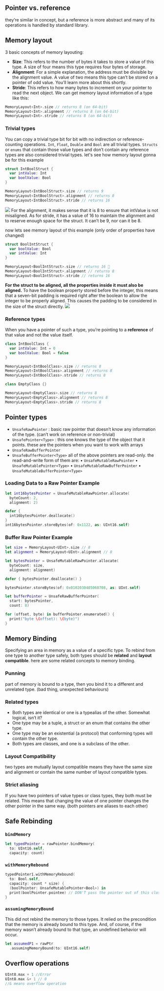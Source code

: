 ## Pointer vs. reference
they’re similar in concept, but a reference is more abstract and many of its operations is handled by standard library.
## Memory layout
3 basic concepts of memory layouting:
- **Size**: This refers to the number of bytes it takes to store a value of this type. A size of four means this type requires four bytes of storage.
- **Alignment**: For a simple explanation, the address must be divisible by the alignment value. A value of two means this type can’t be stored on a pointer of odd value. You’ll learn more about this shortly.
- **Stride**: This refers to how many bytes to increment on your pointer to read the next object.
We can get memory layout information of a type like this:
```Swift
MemoryLayout<Int>.size // returns 8 (on 64-bit)
MemoryLayout<Int>.alignment // returns 8 (on 64-bit)
MemoryLayout<Int>.stride // returns 8 (on 64-bit)
```
### Trivial types
You can copy a trivial type bit for bit with no indirection or reference-counting operations.
`Int`, `Float`, `Double` and `Bool` are all trivial types. `Structs` or `enums` that contain those value types and don’t contain any reference types are also considered trivial types.
let's see how memory layout gonna be for this example
```Swift
struct IntBoolStruct {
  var intValue: Int
  var boolValue: Bool
}

MemoryLayout<IntBoolStruct>.size // returns 9
MemoryLayout<IntBoolStruct>.alignment // returns 8
MemoryLayout<IntBoolStruct>.stride // returns 16
```
![](memory-layout1.png)
For the alignment, it makes sense that it is 8 to ensure that intValue is not misaligned. As for stride, it has a value of 16 to maintain the alignment and to reserve enough space for the struct. It can’t be 9, nor can it be 8.

now lets see memory layout of this example (only order of properties have changed)
```Swift
struct BoolIntStruct {
  var boolValue: Bool
  var intValue: Int
}

MemoryLayout<BoolIntStruct>.size // returns 16 🤔
MemoryLayout<BoolIntStruct>.alignment // returns 8
MemoryLayout<BoolIntStruct>.stride // returns 16
```
**For the struct to be aligned, all the properties inside it must also be aligned.** To have the boolean property stored before the integer, this means that a seven-bit padding is required right after the boolean to allow the integer to be properly aligned. This causes the padding to be considered in the size of the struct directly.
![](memory-layout2.png)
### Reference types
When you have a pointer of such a type, you’re pointing to a **reference** of that value and not the value itself.
``` Swift
class IntBoolClass {
  var intValue: Int = 0
  var boolValue: Bool = false
}

MemoryLayout<IntBoolClass>.size // returns 8
MemoryLayout<IntBoolClass>.alignment // returns 8
MemoryLayout<IntBoolClass>.stride // returns 8

class EmptyClass {}

MemoryLayout<EmptyClass>.size // returns 8
MemoryLayout<EmptyClass>.alignment // returns 8
MemoryLayout<EmptyClass>.stride // returns 8
```
## Pointer types
* `UnsafeRawPointer` : basic raw pointer that doesn’t know any information of the type. (can’t work on reference or non-trivial)
* `UnsafePointer<Type>` : this one knows the type of the object that it points.
these are the pointers when you want to work with arrays
* `UnsafeRawBufferPointer`
* `UnsafeBufferPointer<Type>`
all of the above pointers are read-only. the read-and-write form of them are:
• `UnsafeMutableRawPointer`
• `UnsafeMutablePointer<Type>`
• `UnsafeMutableRawBufferPointer`
• `UnsafeMutableBufferPointer<Type>`
### Loading Data to a Raw Pointer Example
```Swift
let int16bytesPointer = UnsafeMutableRawPointer.allocate(
  byteCount: 2,
  alignment: 2)

defer {
  int16bytesPointer.deallocate()
}
int16bytesPointer.storeBytes(of: 0x1122, as: UInt16.self)
```
### Buffer Raw Pointer Example
```Swift
let size = MemoryLayout<UInt>.size // 8
let alignment = MemoryLayout<UInt>.alignment // 8

let bytesPointer = UnsafeMutableRawPointer.allocate(
  byteCount: size,
  alignment: alignment)

defer { bytesPointer.deallocate() }

bytesPointer.storeBytes(of: 0x0102030405060708, as: UInt.self)

let bufferPointer = UnsafeRawBufferPointer(
  start: bytesPointer,
  count: 8)

for (offset, byte) in bufferPointer.enumerated() {
  print("byte \(offset): \(byte)")
}
```
## Memory Binding
Specifying an area in memory as a value of a specific type. To rebind from one type to another type safely, both types should be **related** and **layout compatible**. here are some related concepts to memory binding.
### Punning
part of memory is bound to a type, then you bind it to a different and unrelated type. (bad thing, unexpected behaviours)
### Related types
-   Both types are identical or one is a typealias of the other. Somewhat logical, isn’t it?
-   One type may be a tuple, a struct or an enum that contains the other type.
-   One type may be an existential (a protocol) that conforming types will contain the other type.
-   Both types are classes, and one is a subclass of the other.
### Layout Compatibility
two types are mutually layout compatible means they have the same size and alignment or contain the same number of layout compatible types.
### Strict aliasing
If you have two pointers of value types or class types, they both must be related. This means that changing the value of one pointer changes the other pointer in the same way. (both pointers are aliases to each other)
## Safe Rebinding
### `bindMemory`
```Swift
let typedPointer = rawPointer.bindMemory(
  to: UInt16.self,
  capacity: count)
```
### `withMemoryRebound`
```Swift
typedPointer1.withMemoryRebound(
  to: Bool.self,
  capacity: count * size) {
  (boolPointer: UnsafeMutablePointer<Bool>) in
  print(boolPointer.pointee) // DON'T pass the pointer out of this closure
}
```
### `assumingMemoryBound`
This did not rebind the memory to those types. It relied on the precondition that the memory is already bound to this type. And, of course, if the memory wasn’t already bound to that type, an undefined behavior will occur.
```Swift
let assumedP1 = rawPtr
  .assumingMemoryBound(to: UInt16.self)
```

## Overflow operations
``` Swift
UInt8.max + 1 //Error
UInt8.max &+ 1 // 0
//& means overflow operation
```